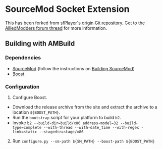 # SourceMod Socket Extension
This has been forked from [sfPlayer´s origin Git repository](http://player.to/gitweb/index.cgi?p=sm-ext-socket.git). Get to the [AlliedModders forum thread](https://forums.alliedmods.net/showthread.php?t=67640) for more information.

## Building with AMBuild

### Dependencies
- [SourceMod][] (follow the instructions on [Building SourceMod][])
- [Boost][]

[SourceMod]: https://github.com/alliedmodders/sourcemod/
[Building SourceMod]: https://wiki.alliedmods.net/Building_SourceMod
[Boost]: http://www.boost.org/

### Configuration

1. Configure Boost.
  - Download the release archive from the site and extract the archive to a location
  `${BOOST_PATH}`.
  - Run the `bootstrap` script for your platform to build `b2`.
  - Invoke `b2 --build-dir=build/x86 address-model=32 --build-type=complete --with-thread --with-date_time --with-regex -link=static --stagedir=stage/x86`
2. Run `configure.py --sm-path ${SM_PATH} --boost-path ${BOOST_PATH}`
